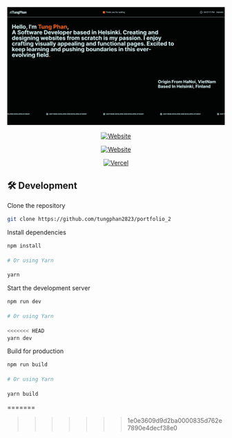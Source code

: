 
<div align="center">
<a target="_blank" href="https://tungphan.id.vn/" className="rounded-3xl shadow-xl">
    <img alt='Website' src="./public/portfolio.png" />
</a>

[![Website](https://img.shields.io/badge/%20%F0%9F%8F%A1%20website-0072ff.svg?longCache=true&style=for-the-badge)](https://tungphan.id.vn/)

[![Website](https://img.shields.io/badge/Deploy-brightgreen.svg?logo=vercel&longCache=true&style=for-the-badge)](https://vercel.com/tung-phans-projects/portfolio-2-pihb)

[![Vercel](https://img.shields.io/badge/-powered%20by%20vercel-black.svg?logo=vercel&longCache=true&style=for-the-badge)](https://vercel.com/home?utm_source=nuro&utm_campaign=oss)

</div>


## 🛠 Development

Clone the repository

```zsh
git clone https://github.com/tungphan2823/portfolio_2
```

Install dependencies

```zsh
npm install

# Or using Yarn

yarn
```

Start the development server

```zsh
npm run dev

# Or using Yarn

<<<<<<< HEAD
yarn dev
```

Build for production

```zsh
npm run build

# Or using Yarn

yarn build
```
=======

>>>>>>> 1e0e3609d9d2ba0000835d762e7890e4decf38e0
